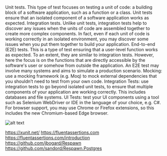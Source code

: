 ﻿
Unit tests. This type of test focuses on testing a unit of code: a building block of a software application, such as a function or a class. Unit tests ensure that an isolated component of a software application works as expected.
Integration tests. Unlike unit tests, integration tests help to discover any issues when the units of code are assembled together to create more complex components. In fact, even if each unit of code is working correctly in an isolated environment, you may discover some issues when you put them together to build your application.
End-to-end (E2E) tests. This is a type of test ensuring that a user-level function works as expected. To an extent, they are similar to integration tests. However, here the focus is on the functions that are directly accessible by the software's user or somehow from outside the application. An E2E test may involve many systems and aims to simulate a production scenario.
Mocking: use a mocking framework (e.g. Moq) to mock external dependencies that you shouldn’t need to test from your own code.
Integration Tests: use integration tests to go beyond isolated unit tests, to ensure that multiple components of your application are working correctly. This includes databases and file systems.
UI Tests: test your UI components using a tool such as Selenium WebDriver or IDE in the language of your choice, e.g. C#. For browser support, you may use Chrome or Firefox extensions, so this includes the new Chromium-based Edge browser.


![alt text](https://blog.octo.com/wp-content/uploads/2018/10/integration-tests-1024x634.png)


https://xunit.net/
https://fluentassertions.com
https://fluentassertions.com/introduction
https://github.com/jbogard/Respawn
https://github.com/sandord/Respawn.Postgres